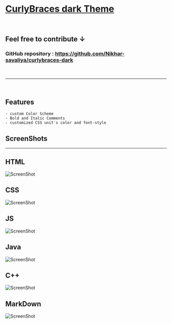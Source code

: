 # [CurlyBraces dark Theme](https://github.com/Nikhar-savaliya/curlybraces-dark) 
<br>

## Feel free to contribute **↓**
### **GitHub repository :**  https://github.com/Nikhar-savaliya/curlybraces-dark
<br>
<hr>
<br>

## **Features**
    - custom Color Scheme
    - Bold and Italic Comments
    - customized CSS unit's color and font-style

## ScreenShots
<hr>

## HTML
![ScreenShot](./screenshots/code-html.png)
<br>

## CSS
![ScreenShot](./screenshots/code-css.png)
<br>

## JS
![ScreenShot](./screenshots/code-JavaScript.png)
<br>

## Java
![ScreenShot](./screenshots/code-Java.png)
<br>

## C++
![ScreenShot](./screenshots/code-c++.png)
<br>

## MarkDown
![ScreenShot](./screenshots/code-markdown.png)
<br>



